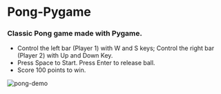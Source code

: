 # Pong-Pygame
### Classic Pong game made with Pygame.
- Control the left bar (Player 1) with W and S keys; Control the right bar (Player 2) with Up and Down Key.
- Press Space to Start. Press Enter to release ball.
- Score 100 points to win.

![pong-demo](https://user-images.githubusercontent.com/99869931/236659035-2ffe3d52-38b8-42b0-be60-15b02eec68b7.png)
